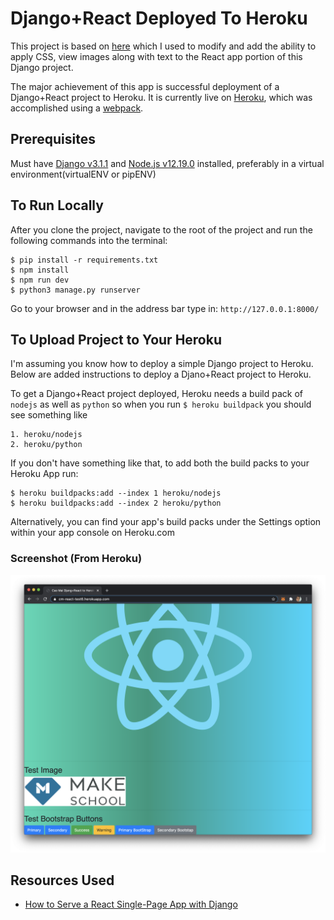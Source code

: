 # Django+React Deployed To Heroku
This project is based on [here](https://github.com/zachtylr21/django-react-starter) which I used to modify and add the ability to apply CSS, view images along with text to the React app portion of this Django project.

The major achievement of this app is successful deployment of a Django+React project to Heroku. It is currently live on [Heroku](https://cm-react-test6.herokuapp.com/), which was accomplished using a [webpack](https://webpack.js.org/).

## Prerequisites
Must have [Django v3.1.1](https://docs.djangoproject.com/en/3.1/topics/install/) and [Node.js v12.19.0](https://nodejs.org/en/) installed, preferably in a virtual environment(virtualENV or pipENV)

## To Run Locally
After you clone the project, navigate to the root of the project and run the following commands into the terminal:

```
$ pip install -r requirements.txt
$ npm install
$ npm run dev
$ python3 manage.py runserver
```
Go to your browser and in the address bar type in: `http://127.0.0.1:8000/`

## To Upload Project to Your Heroku
I'm assuming you know how to deploy a simple Django project to Heroku. Below are added instructions to deploy a Djano+React project to Heroku.

To get a Django+React project deployed, Heroku needs a build pack of `nodejs` as well as `python` so when you run  `$ heroku buildpack` you should see something like 
```
1. heroku/nodejs
2. heroku/python
```

If you don't have something like that, to add both the build packs to your Heroku App run:
```
$ heroku buildpacks:add --index 1 heroku/nodejs
$ heroku buildpacks:add --index 2 heroku/python
```

Alternatively, you can find your app's build packs under the Settings option within your app console on Heroku.com

### Screenshot (From Heroku)
![](demo.png)

## Resources Used
* [How to Serve a React Single-Page App with Django](https://dev.to/zachtylr21/how-to-serve-a-react-single-page-app-with-django-1a1l)